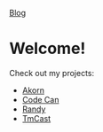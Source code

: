 [Blog](https://github.enim.ga/blog)

# Welcome!

Check out my projects:
* [Akorn](https://github.enim.ga/akorn)
* [Code Can](https://github.enim.ga/code-can)
* [Randy](https://github.enim.ga/randy)
* [TmCast](https://github.enim.ga/tmcast)
<div class="github-card" data-user="AnonyMouse-Box" data-repo="akorn"></div>
<script src="https://cdn.jsdelivr.net/gh/lepture/github-cards@latest/jsdelivr/widget.js"></script>

